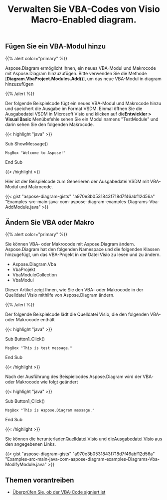 ﻿---
title: Verwalten Sie VBA-Codes von Visio Macro-Enabled diagram.
linktitle: Diagram VBA-Projekt
type: docs
weight: 200
url: /de/java/working-with-vbaproject/
description: VBA-Modul hinzufügen und VBA oder Makro mit Aspose.Diagram-Bibliothek ändern.
---
## **Fügen Sie ein VBA-Modul hinzu**
{{% alert color="primary" %}}

Aspose.Diagram ermöglicht Ihnen, ein neues VBA-Modul und Makrocode mit Aspose.Diagram hinzuzufügen. Bitte verwenden Sie die Methode [**Diagram.VbaProject.Modules.Add()**], um das neue VBA-Modul in diagram hinzuzufügen

{{% /alert %}}

 Der folgende Beispielcode fügt ein neues VBA-Modul und Makrocode hinzu und speichert die Ausgabe im Format VSDM. Einmal öffnen Sie die Ausgabedatei VSDM in Microsoft Visio und klicken auf die**Entwickler > Visual Basic** Menübefehle sehen Sie ein Modul namens "TestModule" und darin sehen Sie den folgenden Makrocode.

{{< highlight "java" >}}

 Sub ShowMessage()

    MsgBox "Welcome to Aspose!"

End Sub

{{< /highlight >}}

Hier ist der Beispielcode zum Generieren der Ausgabedatei VSDM mit VBA-Modul und Makrocode.

{{< gist "aspose-diagram-gists" "a970e3b0531843f718d7f46abf12d56a" "Examples-src-main-java-com-aspose-diagram-examples-Diagrams-Vba-AddModule.java" >}}

## **Ändern Sie VBA oder Makro**

{{% alert color="primary" %}} 

Sie können VBA- oder Makrocode mit Aspose.Diagram ändern. Aspose.Diagram hat den folgenden Namespace und die folgenden Klassen hinzugefügt, um das VBA-Projekt in der Datei Visio zu lesen und zu ändern.

- Aspose.Diagram.Vba
- VbaProjekt
- VbaModuleCollection
- VbaModul

Dieser Artikel zeigt Ihnen, wie Sie den VBA- oder Makrocode in der Quelldatei Visio mithilfe von Aspose.Diagram ändern.

{{% /alert %}} 

Der folgende Beispielcode lädt die Quelldatei Visio, die den folgenden VBA- oder Makrocode enthält

{{< highlight "java" >}}

 Sub Button1_Click()

    MsgBox "This is test message."

End Sub

{{< /highlight >}}

Nach der Ausführung des Beispielcodes Aspose.Diagram wird der VBA- oder Makrocode wie folgt geändert

{{< highlight "java" >}}

 Sub Button1_Click()

    MsgBox "This is Aspose.Diagram message."

End Sub

{{< /highlight >}}

 Sie können die herunterladen[Quelldatei Visio]() und die[Ausgabedatei Visio]() aus den angegebenen Links.

{{< gist "aspose-diagram-gists" "a970e3b0531843f718d7f46abf12d56a" "Examples-src-main-java-com-aspose-diagram-examples-Diagrams-Vba-ModifyModule.java" >}}

## **Themen vorantreiben**
- [Überprüfen Sie, ob der VBA-Code signiert ist](/diagram/de/java/check-if-vba-code-is-signed/)
